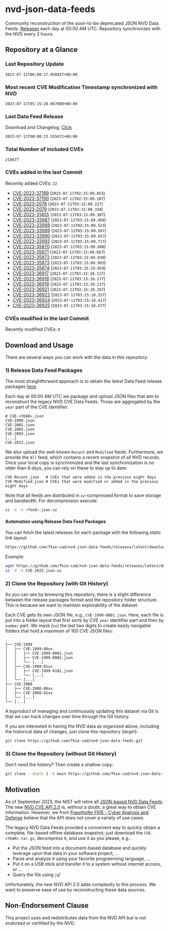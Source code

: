 # nvd-json-data-feeds

Community reconstruction of the soon-to-be deprecated JSON NVD Data Feeds. 
[Releases](https://github.com/fkie-cad/nvd-json-data-feeds/releases/latest) each day at 00:00 AM UTC.
Repository synchronizes with the NVD every 2 hours.

## Repository at a Glance

### Last Repository Update

```plain
2023-07-11T06:00:27.058937+00:00
```

### Most recent CVE Modification Timestamp synchronized with NVD

```plain
2023-07-11T05:15:28.067000+00:00
```

### Last Data Feed Release

Download and Changelog: [Click](https://github.com/fkie-cad/nvd-json-data-feeds/releases/latest)

```plain
2023-07-11T00:00:13.555672+00:00
```

### Total Number of included CVEs

```plain
219677
```

### CVEs added in the last Commit

Recently added CVEs: `22`

* [CVE-2023-37189](CVE-2023/CVE-2023-371xx/CVE-2023-37189.json) (`2023-07-11T02:15:09.053`)
* [CVE-2023-37190](CVE-2023/CVE-2023-371xx/CVE-2023-37190.json) (`2023-07-11T02:15:09.107`)
* [CVE-2023-2078](CVE-2023/CVE-2023-20xx/CVE-2023-2078.json) (`2023-07-11T03:15:09.227`)
* [CVE-2023-2079](CVE-2023/CVE-2023-20xx/CVE-2023-2079.json) (`2023-07-11T03:15:09.310`)
* [CVE-2023-31405](CVE-2023/CVE-2023-314xx/CVE-2023-31405.json) (`2023-07-11T03:15:09.387`)
* [CVE-2023-33987](CVE-2023/CVE-2023-339xx/CVE-2023-33987.json) (`2023-07-11T03:15:09.450`)
* [CVE-2023-33988](CVE-2023/CVE-2023-339xx/CVE-2023-33988.json) (`2023-07-11T03:15:09.523`)
* [CVE-2023-33989](CVE-2023/CVE-2023-339xx/CVE-2023-33989.json) (`2023-07-11T03:15:09.587`)
* [CVE-2023-33990](CVE-2023/CVE-2023-339xx/CVE-2023-33990.json) (`2023-07-11T03:15:09.657`)
* [CVE-2023-33992](CVE-2023/CVE-2023-339xx/CVE-2023-33992.json) (`2023-07-11T03:15:09.717`)
* [CVE-2023-35870](CVE-2023/CVE-2023-358xx/CVE-2023-35870.json) (`2023-07-11T03:15:09.800`)
* [CVE-2023-35871](CVE-2023/CVE-2023-358xx/CVE-2023-35871.json) (`2023-07-11T03:15:09.867`)
* [CVE-2023-35872](CVE-2023/CVE-2023-358xx/CVE-2023-35872.json) (`2023-07-11T03:15:09.930`)
* [CVE-2023-35873](CVE-2023/CVE-2023-358xx/CVE-2023-35873.json) (`2023-07-11T03:15:09.993`)
* [CVE-2023-35874](CVE-2023/CVE-2023-358xx/CVE-2023-35874.json) (`2023-07-11T03:15:10.050`)
* [CVE-2023-36917](CVE-2023/CVE-2023-369xx/CVE-2023-36917.json) (`2023-07-11T03:15:10.117`)
* [CVE-2023-36918](CVE-2023/CVE-2023-369xx/CVE-2023-36918.json) (`2023-07-11T03:15:10.177`)
* [CVE-2023-36919](CVE-2023/CVE-2023-369xx/CVE-2023-36919.json) (`2023-07-11T03:15:10.237`)
* [CVE-2023-36921](CVE-2023/CVE-2023-369xx/CVE-2023-36921.json) (`2023-07-11T03:15:10.297`)
* [CVE-2023-36922](CVE-2023/CVE-2023-369xx/CVE-2023-36922.json) (`2023-07-11T03:15:10.357`)
* [CVE-2023-36924](CVE-2023/CVE-2023-369xx/CVE-2023-36924.json) (`2023-07-11T03:15:10.417`)
* [CVE-2023-36925](CVE-2023/CVE-2023-369xx/CVE-2023-36925.json) (`2023-07-11T03:15:10.477`)


### CVEs modified in the last Commit

Recently modified CVEs: `0`



## Download and Usage

There are several ways you can work with the data in this repository:

### 1) Release Data Feed Packages

The most straightforward approach is to obtain the latest Data Feed release packages [here](https://github.com/fkie-cad/nvd-json-data-feeds/releases/latest).

Each day at 00:00 AM UTC we package and upload JSON files that aim to reconstruct the legacy NVD CVE Data Feeds.
Those are aggregated by the `year` part of the CVE identifier:

```
# CVE-<YEAR>.json
CVE-1999.json
CVE-2001.json
CVE-2002.json
CVE-2003.json
[...]
CVE-2023.json
```

We also upload the well-known `Recent` and `Modified` feeds.
Furthermore, we provide the `All` feed, which contains a recent snapshot of all NVD records.
Once your local copy is synchronized and the last synchronization is no older than 8 days, you can rely on these to stay up to date:

```plain
CVE-Recent.json   # CVEs that were added in the previous eight days
CVE-Modified.json # CVEs that were modified or added in the previous eight days
```

Note that all feeds are distributed in `xz`-compressed format to save storage and bandwidth.
For decompression execute:

```sh
xz -d -k <feed>.json.xz
```


#### Automation using Release Data Feed Packages

You can fetch the latest releases for each package with the following static link layout:

```sh
https://github.com/fkie-cad/nvd-json-data-feeds/releases/latest/download/CVE-<YEAR>.json.xz
```

Example:

```sh
wget https://github.com/fkie-cad/nvd-json-data-feeds/releases/latest/download/CVE-2023.json.xz
xz -d -k CVE-2023.json.xz
```

### 2) Clone the Repository (with Git History)

As you can see by browsing this repository, there is a slight difference between the release packages format and the repository folder structure.
This is because we want to maintain explorability of the dataset.

Each CVE gets its own JSON file, e.g., `CVE-1999-0001.json`.
Here, each file is put into a folder layout that first sorts by CVE `year` identifier part and then by `number` part.
We mask (`xx`) the last two digits to create easily navigable folders that hold a maximum of 100 CVE JSON files:

```plain
.
├── CVE-1999
│   ├── CVE-1999-00xx
│   │   ├── CVE-1999-0001.json
│   │   ├── CVE-1999-0002.json
│   │   └── [...]
│   ├── CVE-1999-01xx
│   │   ├── CVE-1999-0101.json
│   │   └── [...]
│   └── [...]
├── CVE-2000
│   ├── CVE-2000-00xx
│   ├── CVE-2000-01xx
│   └── [...]
└── [...]
```

A byproduct of managing and continuously updating this dataset via Git is that we can track changes over time through the Git history.

If you are interested in having the NVD data as organized above, including the historical data of changes, just clone this repository (large!):

```sh
git clone https://github.com/fkie-cad/nvd-json-data-feeds.git
```

### 3) Clone the Repository (without Git History)

Don't need the history? Then create a shallow copy:

```sh
git clone --depth 1 -b main https://github.com/fkie-cad/nvd-json-data-feeds.git
```

## Motivation

As of September 2023, the NIST will retire all [JSON-based NVD Data Feeds](https://nvd.nist.gov/vuln/data-feeds#divRetirementBanner-1).
The new [NVD CVE API 2.0](https://nvd.nist.gov/developers/vulnerabilities) is, without a doubt, a great way to obtain CVE information.
However, we from [Fraunhofer FKIE - Cyber Analysis and Defense](https://www.fkie.fraunhofer.de/en/departments/cad.html) believe that the API does not cover a variety of use cases.

The legacy NVD Data Feeds provided a convenient way to quickly obtain a complete, file-based offline database snapshot; just download the `CVE-<YEAR>.tar.gz`, decompress it, and use it as you please, e.g.:

* Put the JSON feed into a document-based database and quickly leverage upon that data in your software project, ...
* Parse and analyze it using your favorite programming language, ...
* Put it on a USB stick and transfer it to a system without internet access, or ...
* Query the file using `jq`!

Unfortunately, the new NVD API 2.0 adds complexity to this process.
We want to preserve ease of use by reconstructing these data sources.

## Non-Endorsement Clause

This project uses and redistributes data from the NVD API but is not endorsed or certified by the NVD.